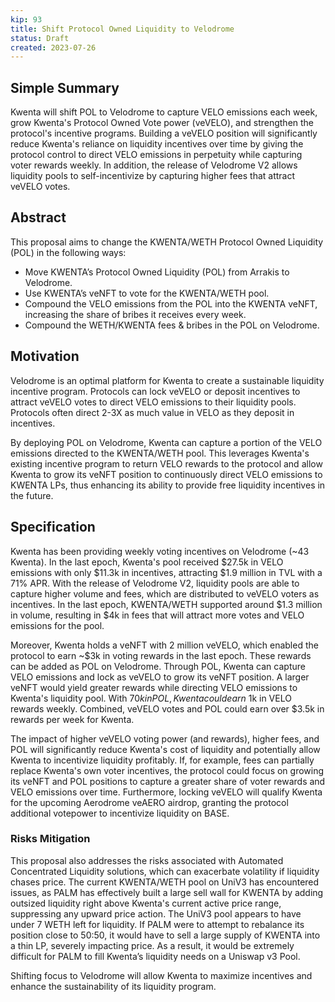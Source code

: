 ```yaml
--- 
kip: 93
title: Shift Protocol Owned Liquidity to Velodrome
status: Draft
created: 2023-07-26
--- 
```


## Simple Summary
Kwenta will shift POL to Velodrome to capture VELO emissions each week, grow Kwenta's Protocol Owned Vote power (veVELO), and strengthen the protocol's incentive programs. Building a veVELO position will significantly reduce Kwenta's reliance on liquidity incentives over time by giving the protocol control to direct VELO emissions in perpetuity while capturing voter rewards weekly. In addition, the release of Velodrome V2 allows liquidity pools to self-incentivize by capturing higher fees that attract veVELO votes. 

## Abstract
This proposal aims to change the KWENTA/WETH Protocol Owned Liquidity (POL) in the following ways:
- Move KWENTA’s Protocol Owned Liquidity (POL) from Arrakis to Velodrome.
- Use KWENTA’s veNFT to vote for the KWENTA/WETH pool.
- Compound the VELO emissions from the POL into the KWENTA veNFT, increasing the share of bribes it receives every week.
- Compound the WETH/KWENTA fees & bribes in the POL on Velodrome.

## Motivation
Velodrome is an optimal platform for Kwenta to create a sustainable liquidity incentive program. Protocols can lock veVELO or deposit incentives to attract veVELO votes to direct VELO emissions to their liquidity pools. Protocols often direct 2-3X as much value in VELO as they deposit in incentives. 

By deploying POL on Velodrome, Kwenta can capture a portion of the VELO emissions directed to the KWENTA/WETH pool. This leverages Kwenta's existing incentive program to return VELO rewards to the protocol and allow Kwenta to grow its veNFT position to continuously direct VELO emissions to KWENTA LPs, thus enhancing its ability to provide free liquidity incentives in the future. 


## Specification
Kwenta has been providing weekly voting incentives on Velodrome (~43 Kwenta). In the last epoch, Kwenta's pool received $27.5k in VELO emissions with only $11.3k in incentives, attracting $1.9 million in TVL with a 71% APR. With the release of Velodrome V2, liquidity pools are able to capture higher volume and fees, which are distributed to veVELO voters as incentives. In the last epoch, KWENTA/WETH supported around $1.3 million in volume, resulting in $4k in fees that will attract more votes and VELO emissions for the pool. 

Moreover, Kwenta holds a veNFT with 2 million veVELO, which enabled the protocol to earn ~$3k in voting rewards in the last epoch. These rewards can be added as POL on Velodrome. Through POL, Kwenta can capture VELO emissions and lock as veVELO to grow its veNFT position. A larger veNFT would yield greater rewards while directing VELO emissions to Kwenta's liquidity pool. With $70k in POL, Kwenta could earn ~$1k in VELO rewards weekly. Combined, veVELO votes and POL could earn over $3.5k in rewards per week for Kwenta.

The impact of higher veVELO voting power (and rewards), higher fees, and POL will significantly reduce Kwenta's cost of liquidity and potentially allow Kwenta to incentivize liquidity profitably. If, for example, fees can partially replace Kwenta's own voter incentives, the protocol could focus on growing its veNFT and POL positions to capture a greater share of voter rewards and VELO emissions over time. 
Furthermore, locking veVELO will qualify Kwenta for the upcoming Aerodrome veAERO airdrop, granting the protocol additional votepower to incentivize liquidity on BASE.

### Risks Mitigation
This proposal also addresses the risks associated with Automated Concentrated Liquidity solutions, which can exacerbate volatility if liquidity chases price. The current KWENTA/WETH pool on UniV3 has encountered issues, as PALM has effectively built a large sell wall for KWENTA by adding outsized liquidity right above Kwenta's current active price range, suppressing any upward price action. The UniV3 pool appears to have under 7 WETH left for liquidity. If PALM were to attempt to rebalance its position close to 50:50, it would have to sell a large supply of KWENTA into a thin LP, severely impacting price.
As a result, it would be extremely difficult for PALM to fill Kwenta’s liquidity needs on a Uniswap v3 Pool. 

Shifting focus to Velodrome will allow Kwenta to maximize incentives and enhance the sustainability of its liquidity program. 


